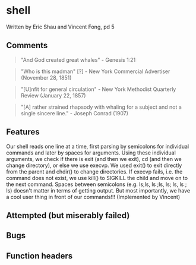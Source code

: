 # shell
Written by Eric Shau and Vincent Fong, pd 5

## Comments

> "And God created great whales" - Genesis 1:21

> "Who is this madman" [?] - New York Commercial Advertiser (November 28, 1851)

> "[U]nfit for general circulation" - New York Methodist Quarterly Review (January 22, 1857)

> "[A] rather strained rhapsody with whaling for a subject and not a single sincere line." - Joseph Conrad (1907)

## Features
Our shell reads one line at a time, first parsing by semicolons for individual commands and later by spaces for arguments.
Using these individual arguments, we check if there is exit (and then we exit), cd (and then we change directory), or else we use execvp.
We used exit() to exit directly from the parent and chdir() to change directories.
If execvp fails, i.e. the command does not exist, we use kill() to SIGKILL the child and move on to the next command.
Spaces between semicolons (e.g. ls;ls, ls ;ls, ls; ls, ls ; ls) doesn't matter in terms of getting output.
But most importantly, we have a cool user thing in front of our commands!!! (Implemented by Vincent)

## Attempted (but miserably failed)

## Bugs

## Function headers
